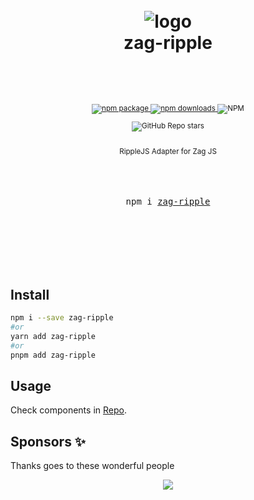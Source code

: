 <div align="center">

  <h1>
    <br/>
    <img src="https://cdn.jsdelivr.net/gh/anubra266/zag-ripple/site/public/favicon.svg" alt="logo" />
    <br />
    zag-ripple
    <br />
    <br />
  </h1>
  <sup>
    <br />
    <br />
    <a href="https://www.npmjs.com/package/zag-ripple?style=for-the-badge">
       <img src="https://img.shields.io/npm/v/zag-ripple.svg?style=for-the-badge" alt="npm package" />
    </a>
    <a href="https://www.npmjs.com/package/zag-ripple?style=for-the-badge">
      <img src="https://img.shields.io/npm/dw/zag-ripple.svg?style=for-the-badge" alt="npm  downloads" />
    </a>
<a>
    <img alt="NPM" src="https://img.shields.io/npm/l/zag-ripple?style=for-the-badge">
</a>

<a><img alt="GitHub Repo stars" src="https://img.shields.io/github/stars/anubra266/zag-ripple?logo=github&style=for-the-badge">

</a>
    <br />
   RippleJS Adapter for Zag JS
    
  </sup>
  <br />
  <br />
  <br />
  <br />
  <pre>npm i <a href="https://www.npmjs.com/package/zag-ripple">zag-ripple</a></pre>
  <br />
  <br />
  <br />
  <br />
  <br />
</div>

## Install

```bash
npm i --save zag-ripple
#or
yarn add zag-ripple
#or
pnpm add zag-ripple
```

## Usage

Check components in [Repo](https://github.com/anubra266/zag-ripple/tree/main/site/src/components).

## Sponsors ✨

Thanks goes to these wonderful people

<p align="center">
  <a href="https://patreon.com/anubra266?utm_medium=clipboard_copy&utm_source=copyLink&utm_campaign=creatorshare_creator&utm_content=join_link">
    <img src='https://cdn.jsdelivr.net/gh/anubra266/static@main/sponsors.svg'/>
  </a>
</p>
